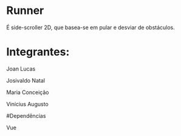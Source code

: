 # Runner

É side-scroller 2D, que basea-se em pular e desviar de obstáculos.

# Integrantes:

Joan Lucas

Josivaldo Natal

Maria Conceição

Vinícius Augusto


#Dependências

Vue
